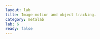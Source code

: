 ```yaml
---
layout: lab
title: Image motion and object tracking.
category: metalab
lab: 6
ready: false
---
```

